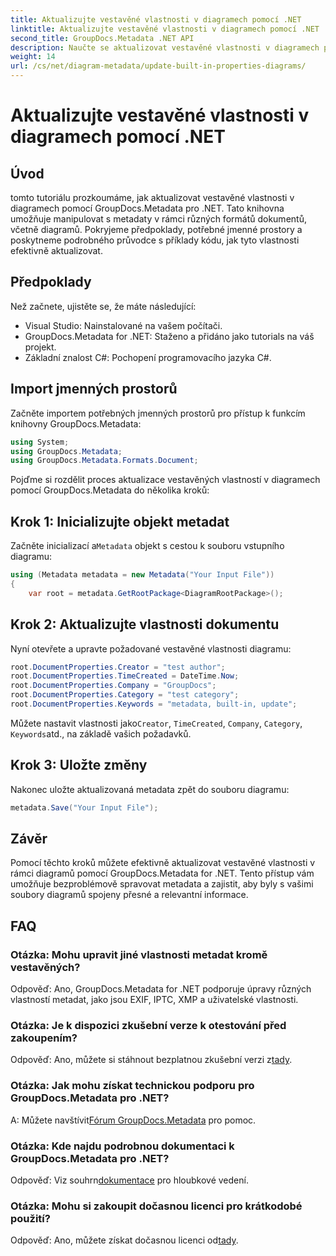 ```yaml
---
title: Aktualizujte vestavěné vlastnosti v diagramech pomocí .NET
linktitle: Aktualizujte vestavěné vlastnosti v diagramech pomocí .NET
second_title: GroupDocs.Metadata .NET API
description: Naučte se aktualizovat vestavěné vlastnosti v diagramech pomocí GroupDocs.Metadata pro .NET. Bez problémů upravujte metadata pomocí příkladů kódu.
weight: 14
url: /cs/net/diagram-metadata/update-built-in-properties-diagrams/
---
```


# Aktualizujte vestavěné vlastnosti v diagramech pomocí .NET

## Úvod
tomto tutoriálu prozkoumáme, jak aktualizovat vestavěné vlastnosti v diagramech pomocí GroupDocs.Metadata pro .NET. Tato knihovna umožňuje manipulovat s metadaty v rámci různých formátů dokumentů, včetně diagramů. Pokryjeme předpoklady, potřebné jmenné prostory a poskytneme podrobného průvodce s příklady kódu, jak tyto vlastnosti efektivně aktualizovat.

## Předpoklady

Než začnete, ujistěte se, že máte následující:

- Visual Studio: Nainstalované na vašem počítači.
- GroupDocs.Metadata for .NET: Staženo a přidáno jako tutorials na váš projekt.
- Základní znalost C#: Pochopení programovacího jazyka C#.

## Import jmenných prostorů

Začněte importem potřebných jmenných prostorů pro přístup k funkcím knihovny GroupDocs.Metadata:

```csharp
using System;
using GroupDocs.Metadata;
using GroupDocs.Metadata.Formats.Document;
```

Pojďme si rozdělit proces aktualizace vestavěných vlastností v diagramech pomocí GroupDocs.Metadata do několika kroků:

## Krok 1: Inicializujte objekt metadat

 Začněte inicializací a`Metadata` objekt s cestou k souboru vstupního diagramu:

```csharp
using (Metadata metadata = new Metadata("Your Input File"))
{
    var root = metadata.GetRootPackage<DiagramRootPackage>();
```

## Krok 2: Aktualizujte vlastnosti dokumentu

Nyní otevřete a upravte požadované vestavěné vlastnosti diagramu:

```csharp
root.DocumentProperties.Creator = "test author";
root.DocumentProperties.TimeCreated = DateTime.Now;
root.DocumentProperties.Company = "GroupDocs";
root.DocumentProperties.Category = "test category";
root.DocumentProperties.Keywords = "metadata, built-in, update";
```

 Můžete nastavit vlastnosti jako`Creator`, `TimeCreated`, `Company`, `Category`, `Keywords`atd., na základě vašich požadavků.

## Krok 3: Uložte změny

Nakonec uložte aktualizovaná metadata zpět do souboru diagramu:

```csharp
metadata.Save("Your Input File");
```

## Závěr

Pomocí těchto kroků můžete efektivně aktualizovat vestavěné vlastnosti v rámci diagramů pomocí GroupDocs.Metadata for .NET. Tento přístup vám umožňuje bezproblémově spravovat metadata a zajistit, aby byly s vašimi soubory diagramů spojeny přesné a relevantní informace.


## FAQ

### Otázka: Mohu upravit jiné vlastnosti metadat kromě vestavěných?
Odpověď: Ano, GroupDocs.Metadata for .NET podporuje úpravy různých vlastností metadat, jako jsou EXIF, IPTC, XMP a uživatelské vlastnosti.

### Otázka: Je k dispozici zkušební verze k otestování před zakoupením?
 Odpověď: Ano, můžete si stáhnout bezplatnou zkušební verzi z[tady](https://releases.groupdocs.com/).

### Otázka: Jak mohu získat technickou podporu pro GroupDocs.Metadata pro .NET?
 A: Můžete navštívit[Fórum GroupDocs.Metadata](https://forum.groupdocs.com/c/metadata/14) pro pomoc.

### Otázka: Kde najdu podrobnou dokumentaci k GroupDocs.Metadata pro .NET?
 Odpověď: Viz souhrn[dokumentace](https://tutorials.groupdocs.com/metadata/net/) pro hloubkové vedení.

### Otázka: Mohu si zakoupit dočasnou licenci pro krátkodobé použití?
 Odpověď: Ano, můžete získat dočasnou licenci od[tady](https://purchase.groupdocs.com/temporary-license/).